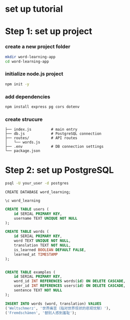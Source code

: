 # set up tutorial
# Step 1: set up project
### create a new project folder
```bash
mkdir word-learning-app
cd word-learning-app
```
### initialize node.js project
```bash
npm init -y
```
### add dependencies
```bash
npm install express pg cors dotenv
```
### create strucure
```word-learning-app/
├── index.js         # main entry
├── db.js            # PostgreSQL connection
├── routes/          # API routes
│   └── words.js
├── .env             # DB connection settings
└── package.json
```

# Step 2: set up PostgreSQL
```bash
psql -U your_user -d postgres
```
```
CREATE DATABASE word_learning;
```
```
\c word_learning
```
```sql
CREATE TABLE users (
    id SERIAL PRIMARY KEY,
    username TEXT UNIQUE NOT NULL
);

CREATE TABLE words (
    id SERIAL PRIMARY KEY,
    word TEXT UNIQUE NOT NULL,
    translation TEXT NOT NULL,
    is_learned BOOLEAN DEFAULT FALSE,
    learned_at TIMESTAMP
);


CREATE TABLE examples (
    id SERIAL PRIMARY KEY,
    word_id INT REFERENCES words(id) ON DELETE CASCADE,
    user_id INT REFERENCES users(id) ON DELETE CASCADE,
    sentence TEXT NOT NULL
);
```
```sql
INSERT INTO words (word, translation) VALUES
('Weltschmerz', '世界痛苦（指对世界现状的悲观忧郁）'),
('Fremdschämen', '替别人感到羞耻');
```

